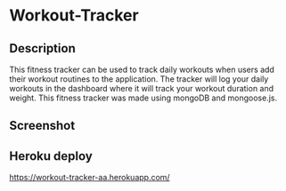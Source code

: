 # Workout-Tracker

## Description
This fitness tracker can be used to track daily workouts when users add their workout routines to the application. The tracker will log your daily workouts in the dashboard where it will track your workout duration and weight. This fitness tracker was made using mongoDB and mongoose.js.

## Screenshot

## Heroku deploy
https://workout-tracker-aa.herokuapp.com/
